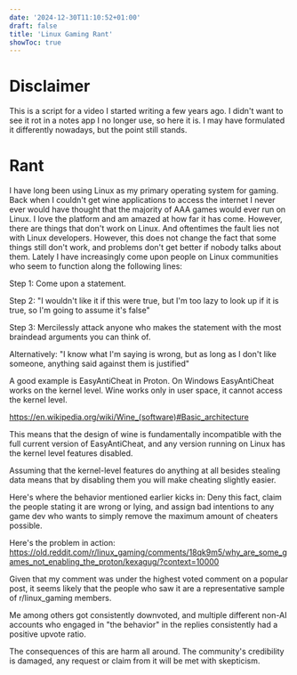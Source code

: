 ```yaml
---
date: '2024-12-30T11:10:52+01:00'
draft: false
title: 'Linux Gaming Rant'
showToc: true
---
```


# Disclaimer

This is a script for a video I started writing a few years ago. 
I didn't want to see it rot in a notes app I no longer use, so here it is. 
I may have formulated it differently nowadays, but the point still stands. 

# Rant

I have long been using Linux as my primary operating system for gaming. Back
when I couldn't get wine applications to access the internet I never ever would
have thought that the majority of AAA games would ever run on Linux. I love the
platform and am amazed at how far it has come. However, there are things that
don't work on Linux. And oftentimes the fault lies not with Linux developers.
However, this does not change the fact that some things still don't work, and
problems don't get better if nobody talks about them. Lately I have increasingly
come upon people on Linux communities who seem to function along the following
lines:

Step 1: Come upon a statement. 

Step 2: "I wouldn't like it if this were true, but I'm too lazy to look up if it
is true, so I'm going to assume it's false"

Step 3: Mercilessly attack anyone who makes the statement with the most
braindead arguments you can think of. 

Alternatively: "I know what I'm saying is wrong, but as long as I don't like
someone, anything said against them is justified"

A good example is EasyAntiCheat in Proton. On Windows EasyAntiCheat works on the
kernel level. Wine works only in user space, it cannot access the kernel level. 

https://en.wikipedia.org/wiki/Wine_(software)#Basic_architecture

This means that the design of wine is fundamentally incompatible with the full
current version of EasyAntiCheat, and any version running on Linux has the
kernel level features disabled. 

Assuming that the kernel-level features do anything at all besides stealing data
means that by disabling them you will make cheating slightly easier. 

Here's where the behavior mentioned earlier kicks in: Deny this fact, claim the
people stating it are wrong or lying, and assign bad intentions to any game dev
who wants to simply remove the maximum amount of cheaters possible. 

Here's the problem in action:
https://old.reddit.com/r/linux_gaming/comments/18qk9m5/why_are_some_games_not_enabling_the_proton/kexagug/?context=10000

Given that my comment was under the highest voted comment on a popular post, it
seems likely that the people who saw it are a representative sample of
r/linux_gaming members. 

Me among others got consistently downvoted, and multiple different
non-AI accounts who engaged in "the behavior" in the replies consistently had a
positive upvote ratio. 

The consequences of this are harm all around. The community's credibility is
damaged, any request or claim from it will be met with skepticism. 
